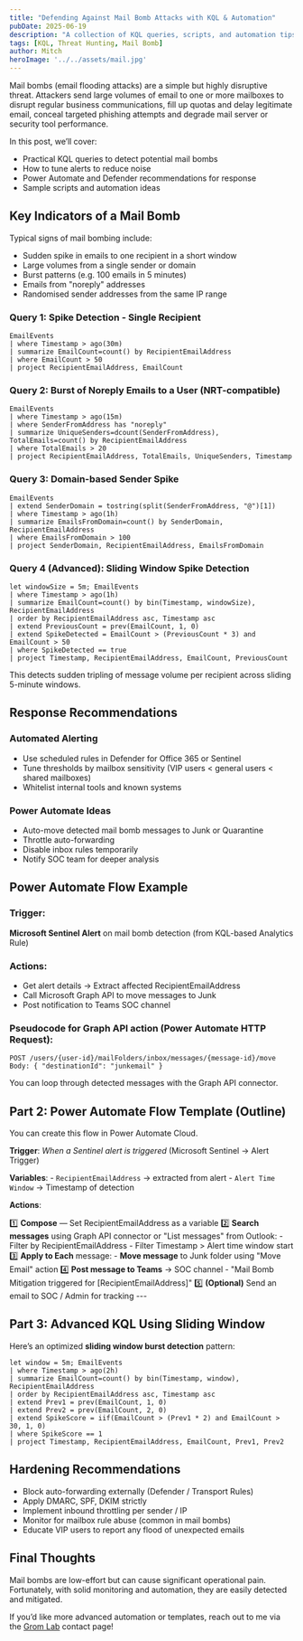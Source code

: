 ```yaml
---
title: "Defending Against Mail Bomb Attacks with KQL & Automation"
pubDate: 2025-06-19
description: "A collection of KQL queries, scripts, and automation tips to help detect and mitigate mail bomb attacks in Microsoft 365 environments."
tags: [KQL, Threat Hunting, Mail Bomb]
author: Mitch
heroImage: '../../assets/mail.jpg'
---
```


Mail bombs (email flooding attacks) are a simple but highly disruptive threat. Attackers send large volumes of email to one or more mailboxes to disrupt regular business communications, fill up quotas and delay legitimate email, conceal targeted phishing attempts and degrade mail server or security tool performance.

In this post, we’ll cover:

- Practical KQL queries to detect potential mail bombs
- How to tune alerts to reduce noise
- Power Automate and Defender recommendations for response
- Sample scripts and automation ideas
    

## Key Indicators of a Mail Bomb

Typical signs of mail bombing include:

- Sudden spike in emails to one recipient in a short window
- Large volumes from a single sender or domain
- Burst patterns (e.g. 100 emails in 5 minutes)
- Emails from "noreply" addresses
- Randomised sender addresses from the same IP range
    

### Query 1: Spike Detection - Single Recipient

```kql
EmailEvents
| where Timestamp > ago(30m)
| summarize EmailCount=count() by RecipientEmailAddress
| where EmailCount > 50
| project RecipientEmailAddress, EmailCount
```

### Query 2: Burst of Noreply Emails to a User (NRT-compatible)

```kql
EmailEvents
| where Timestamp > ago(15m) 
| where SenderFromAddress has "noreply" 
| summarize UniqueSenders=dcount(SenderFromAddress), TotalEmails=count() by RecipientEmailAddress 
| where TotalEmails > 20 
| project RecipientEmailAddress, TotalEmails, UniqueSenders, Timestamp
```

### Query 3: Domain-based Sender Spike

```kql
EmailEvents 
| extend SenderDomain = tostring(split(SenderFromAddress, "@")[1]) 
| where Timestamp > ago(1h) 
| summarize EmailsFromDomain=count() by SenderDomain, RecipientEmailAddress 
| where EmailsFromDomain > 100 
| project SenderDomain, RecipientEmailAddress, EmailsFromDomain
```

### Query 4 (Advanced): Sliding Window Spike Detection

```kql
let windowSize = 5m; EmailEvents 
| where Timestamp > ago(1h) 
| summarize EmailCount=count() by bin(Timestamp, windowSize), RecipientEmailAddress 
| order by RecipientEmailAddress asc, Timestamp asc 
| extend PreviousCount = prev(EmailCount, 1, 0) 
| extend SpikeDetected = EmailCount > (PreviousCount * 3) and EmailCount > 50 
| where SpikeDetected == true 
| project Timestamp, RecipientEmailAddress, EmailCount, PreviousCount
```

This detects sudden tripling of message volume per recipient across sliding 5-minute windows.  

## Response Recommendations

### Automated Alerting

- Use scheduled rules in Defender for Office 365 or Sentinel
- Tune thresholds by mailbox sensitivity (VIP users < general users < shared mailboxes)
- Whitelist internal tools and known systems
    
### Power Automate Ideas

- Auto-move detected mail bomb messages to Junk or Quarantine
- Throttle auto-forwarding
- Disable inbox rules temporarily
- Notify SOC team for deeper analysis
    
## Power Automate Flow Example

### Trigger:

**Microsoft Sentinel Alert** on mail bomb detection (from KQL-based Analytics Rule)

### Actions:

- Get alert details → Extract affected RecipientEmailAddress
- Call Microsoft Graph API to move messages to Junk
- Post notification to Teams SOC channel

### Pseudocode for Graph API action (Power Automate HTTP Request):
```http
POST /users/{user-id}/mailFolders/inbox/messages/{message-id}/move Body: { "destinationId": "junkemail" }
```

You can loop through detected messages with the Graph API connector.

## Part 2: Power Automate Flow Template (Outline)

You can create this flow in Power Automate Cloud.

**Trigger**: _When a Sentinel alert is triggered_ (Microsoft Sentinel → Alert Trigger)

**Variables**: - `RecipientEmailAddress` → extracted from alert - `Alert Time Window` → Timestamp of detection

**Actions**:

1️⃣ **Compose** — Set RecipientEmailAddress as a variable
2️⃣ **Search messages** using Graph API connector or "List messages" from Outlook: - Filter by RecipientEmailAddress - Filter Timestamp > Alert time window start
3️⃣ **Apply to Each** message: - **Move message** to Junk folder using "Move Email" action
4️⃣ **Post message to Teams** → SOC channel - "Mail Bomb Mitigation triggered for [RecipientEmailAddress]"
5️⃣ **(Optional)** Send an email to SOC / Admin for tracking ---

## Part 3: Advanced KQL Using Sliding Window

Here’s an optimized **sliding window burst detection** pattern:

```kql
let window = 5m; EmailEvents 
| where Timestamp > ago(2h) 
| summarize EmailCount=count() by bin(Timestamp, window), RecipientEmailAddress 
| order by RecipientEmailAddress asc, Timestamp asc 
| extend Prev1 = prev(EmailCount, 1, 0) 
| extend Prev2 = prev(EmailCount, 2, 0) 
| extend SpikeScore = iif(EmailCount > (Prev1 * 2) and EmailCount > 30, 1, 0) 
| where SpikeScore == 1 
| project Timestamp, RecipientEmailAddress, EmailCount, Prev1, Prev2
```

## Hardening Recommendations

- Block auto-forwarding externally (Defender / Transport Rules)
- Apply DMARC, SPF, DKIM strictly
- Implement inbound throttling per sender / IP
- Monitor for mailbox rule abuse (common in mail bombs)
- Educate VIP users to report any flood of unexpected emails
    

## Final Thoughts

Mail bombs are low-effort but can cause significant operational pain. Fortunately, with solid monitoring and automation, they are easily detected and mitigated.

If you’d like more advanced automation or templates, reach out to me via the [Grom Lab](https://www.grom-lab.com/) contact page!
